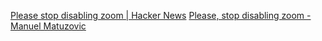 
[Please stop disabling zoom | Hacker News](https://news.ycombinator.com/item?id=31273989)
[Please, stop disabling zoom - Manuel Matuzovic](https://www.matuzo.at/blog/2022/please-stop-disabling-zoom/)
